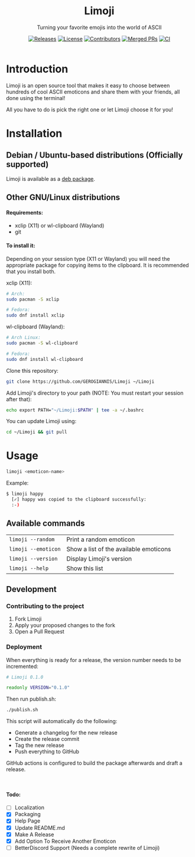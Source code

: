 <div align="center">
    <h1>Limoji</h1>
    <p>Turning your favorite emojis into the world of ASCII</p>
    <a href="https://github.com/GEROGIANNIS/Limoji/releases/latest"><img alt="Releases" src="https://badgen.net/github/release/GEROGIANNIS/Limoji/stable?color=green"></a>
    <a href="https://github.com/GEROGIANNIS/Limoji/blob/main/LICENSE"><img alt="License" src="https://badgen.net/github/license/GEROGIANNIS/Limoji?color=orange"></a>
    <a href="https://github.com/GEROGIANNIS/Limoji/graphs/contributors"><img alt="Contributors" src="https://badgen.net/github/contributors/GEROGIANNIS/Limoji"></a>
    <a href="https://github.com/GEROGIANNIS/Limoji/pulls"><img alt="Merged PRs" src="https://badgen.net/github/merged-prs/GEROGIANNIS/Limoji?color=purple"></a>
    <a href="https://github.com/GEROGIANNIS/Limoji/actions"><img alt="CI" src="https://badgen.net/github/status/GEROGIANNIS/Limoji/main/ci"></a>
</div>

<br>

# Introduction

Limoji is an open source tool that makes it easy to choose between hundreds of cool ASCII emoticons and share them with your friends, all done using the terminal!

All you have to do is pick the right one or let Limoji choose it for you!

# Installation

## Debian / Ubuntu-based distributions (Officially supported)

Limoji is available as a <a href="https://github.com/GEROGIANNIS/Limoji/releases/latest">deb package</a>.

## Other GNU/Linux distributions

#### Requirements:

* xclip (X11) or wl-clipboard (Wayland)
* git

#### To install it:

Depending on your session type (X11 or Wayland) you will need the appropriate package for copying items to the clipboard. It is recommended that you install both.

xclip (X11):

```bash
# Arch:
sudo pacman -S xclip

# Fedora:
sudo dnf install xclip
```

wl-clipboard (Wayland):
```bash
# Arch Linux:
sudo pacman -S wl-clipboard

# Fedora:
sudo dnf install wl-clipboard
```

Clone this repository:

```bash
git clone https://github.com/GEROGIANNIS/Limoji ~/Limoji
```

Add Limoji's directory to your path (NOTE: You must restart your session after that):

```bash
echo export PATH="~/Limoji:$PATH" | tee -a ~/.bashrc
```

You can update Limoji using:

```bash
cd ~/Limoji && git pull
```

# Usage

```bash
limoji <emoticon-name>
```

Example:

```bash
$ limoji happy
  [✓] happy was copied to the clipboard successfully:
  :‑)
```

## Available commands

<table>
    <tr>
        <td><code>limoji --random</code></td>
        <td>Print a random emoticon</td>
    </tr>
    <tr>
        <td><code>limoji --emoticon</code></td>
        <td>Show a list of the available emoticons</td>
    </tr>
    <tr>
        <td><code>limoji --version</code></td>
        <td>Display Limoji's version</td>
    </tr>
    <tr>
        <td><code>limoji --help</code></td>
        <td>Show this list</td>
    </tr>
</table>

## Development

### Contributing to the project

1. Fork Limoji
2. Apply your proposed changes to the fork
3. Open a Pull Request

### Deployment

When everything is ready for a release, the version number needs to be incremented:

```bash
# Limoji 0.1.0

readonly VERSION="0.1.0"
```

Then run publish.sh:

```bash
./publish.sh
```

This script will automatically do the following:

* Generate a changelog for the new release
* Create the release commit
* Tag the new release
* Push everything to GitHub

GitHub actions is configured to build the package afterwards and draft a release.

<br>

#### Todo:
- [ ] Localization
- [x] Packaging
- [x] Help Page
- [x] Update README.md
- [x] Make A Release
- [x] Add Option To Receive Another Emoticon
- [ ] BetterDiscord Support (Needs a complete rewrite of Limoji)
